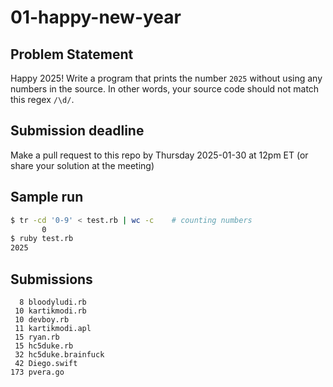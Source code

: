 # 01-happy-new-year

## Problem Statement

Happy 2025! Write a program that prints the number `2025` without using any numbers in the source. In other words, your source code should not match this regex `/\d/`.

## Submission deadline
Make a pull request to this repo by Thursday 2025-01-30 at 12pm ET (or share your solution at the meeting)

## Sample run

```sh
$ tr -cd '0-9' < test.rb | wc -c    # counting numbers
       0
$ ruby test.rb
2025
```

## Submissions

```
  8 bloodyludi.rb
 10 kartikmodi.rb
 10 devboy.rb
 11 kartikmodi.apl
 15 ryan.rb
 15 hc5duke.rb
 32 hc5duke.brainfuck
 42 Diego.swift
173 pvera.go
```
